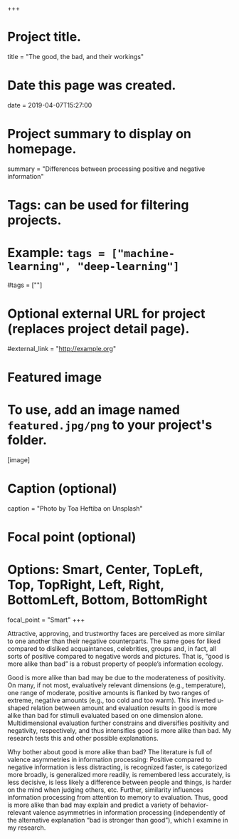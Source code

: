 +++
# Project title.
title = "The good, the bad, and their workings"

# Date this page was created.
date = 2019-04-07T15:27:00

# Project summary to display on homepage.
summary = "Differences between processing positive and negative information"

# Tags: can be used for filtering projects.
# Example: `tags = ["machine-learning", "deep-learning"]`
#tags = [""]

# Optional external URL for project (replaces project detail page).
#external_link = "http://example.org"

# Featured image
# To use, add an image named `featured.jpg/png` to your project's folder. 
[image]
  # Caption (optional)
  caption = "Photo by Toa Heftiba on Unsplash"

  # Focal point (optional)
  # Options: Smart, Center, TopLeft, Top, TopRight, Left, Right, BottomLeft, Bottom, BottomRight
  focal_point = "Smart"
+++

Attractive, approving, and trustworthy faces are perceived as more similar to one another than their negative counterparts. The same goes for liked compared to disliked acquaintances, celebrities, groups and, in fact, all sorts of positive compared to negative words and pictures. That is, “good is more alike than bad” is a robust property of people’s information ecology. 

Good is more alike than bad may be due to the moderateness of positivity. On many, if not most, evaluatively relevant dimensions (e.g., temperature), one range of moderate, positive amounts is flanked by two ranges of extreme, negative amounts (e.g., too cold and too warm). This inverted u-shaped relation between amount and evaluation results in good is more alike than bad for stimuli evaluated based on one dimension alone. Multidimensional evaluation further constrains and diversifies positivity and negativity, respectively, and thus intensifies good is more alike than bad. My research tests this and other possible explanations. 

Why bother about good is more alike than bad? The literature is full of valence asymmetries in information processing: Positive compared to negative information is less distracting, is recognized faster, is categorized more broadly, is generalized more readily, is remembered less accurately, is less decisive, is less likely a difference between people and things, is harder on the mind when judging others, etc. Further, similarity influences information processing from attention to memory to evaluation. Thus, good is more alike than bad may explain and predict a variety of behavior-relevant valence asymmetries in information processing (independently of the alternative explanation “bad is stronger than good”), which I examine in my research.
